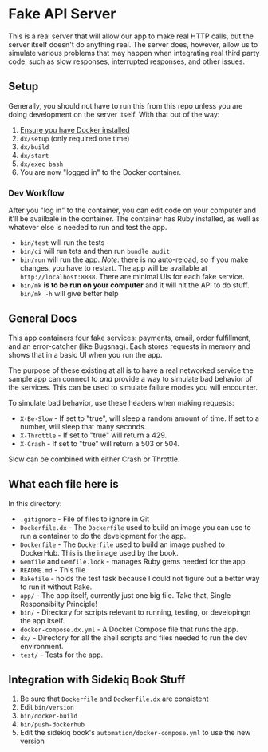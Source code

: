# Fake API Server

This is a real server that will allow our app to make real HTTP calls, but the server itself doesn't do anything
real.  The server does, however, allow us to simulate various problems that may happen when integrating real third
party code, such as slow responses, interrupted responses, and other issues.

## Setup

Generally, you should not have to run this from this repo unless you are doing development on the server itself. With that out of the
way:

1. [Ensure you have Docker installed](https://docs.docker.com/get-docker/)
1. `dx/setup` (only required one time)
1. `dx/build`
1. `dx/start`
1. `dx/exec bash`
1. You are now "logged in" to the Docker container.

### Dev Workflow

After you "log in" to the container, you can edit code on your computer and it'll be availbale in the container. The container has Ruby
installed, as well as whatever else is needed to run and test the app.

* `bin/test` will run the tests
* `bin/ci` will run tets and then run `bundle audit`
* `bin/run` will run the app. *Note*: there is no auto-reload, so if you make changes, you have to restart.  The app will be available
at `http://localhost:8888`.  There are minimal UIs for each fake service.
* `bin/mk` **is to be run on your computer** and it will hit the API to do stuff. `bin/mk -h` will give better help

## General Docs

This app containers four fake services: payments, email, order fulfillment, and an error-catcher (like Bugsnag).  Each stores requests
in memory and shows that in a basic UI when you run the app.

The purpose of these existing at all is to have a real networked service the sample app can connect to *and* provide a way to simulate
bad behavior of the services. This can be used to simulate failure modes you will encounter.

To simulate bad behavior, use these headers when making requests:

* `X-Be-Slow` - If set to "true", will sleep a random amount of time. If set to a number, will sleep that many
seconds.
* `X-Throttle` - If set to "true" will return a 429.
* `X-Crash` - If set to "true" will return a 503 or 504.

Slow can be combined with either Crash or Throttle.

## What each file here is

In this directory:

* `.gitignore` - File of files to ignore in Git
* `Dockerfile.dx` - The `Dockerfile` used to build an image you can use to run a container to do the development for the app.
* `Dockerfile` - The `Dockerfile` used to build an image pushed to DockerHub. This is the image used by the book.
* `Gemfile` and `Gemfile.lock` - manages Ruby gems needed for the app.
* `README.md` - This file
* `Rakefile` - holds the test task because I could not figure out a better way to run it without Rake.
* `app/` - The app itself, currently just one big file. Take that, Single Responsibilty Principle!
* `bin/` - Directory for scripts relevant to running, testing, or developingn the app itself.
* `docker-compose.dx.yml` - A Docker Compose file that runs the app.
* `dx/` - Directory for all the shell scripts and files needed to run the dev environment.
* `test/` - Tests for the app.


## Integration with Sidekiq Book Stuff

1. Be sure that `Dockerfile` and `Dockerfile.dx` are consistent
1. Edit `bin/version`
1. `bin/docker-build`
1. `bin/push-dockerhub`
1. Edit the sidekiq book's `automation/docker-compose.yml` to use the new version

